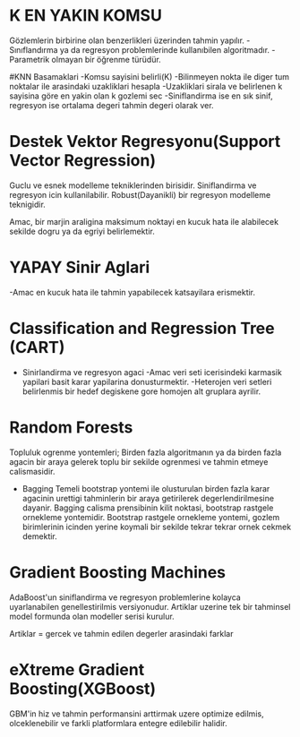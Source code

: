 # K EN YAKIN KOMSU
Gözlemlerin birbirine olan benzerlikleri üzerinden tahmin yapılır.
-Sınıflandırma ya da regresyon problemlerinde kullanıbilen algoritmadır.
-Parametrik olmayan bir öğrenme türüdür.

#KNN Basamaklari
-Komsu sayisini belirli(K)
-Bilinmeyen nokta ile diger tum noktalar ile arasindaki uzakliklari hesapla
-Uzakliklari sirala ve belirlenen k sayisina göre en yakin olan k gozlemi sec
-Siniflandirma ise en sık sinif, regresyon ise ortalama degeri tahmin degeri olarak ver.

# Destek Vektor Regresyonu(Support Vector Regression)
Guclu ve esnek modelleme tekniklerinden birisidir.
Siniflandirma ve regresyon icin kullanilabilir.
Robust(Dayanikli) bir regresyon modelleme teknigidir.

Amac, bir marjin araligina maksimum noktayi en kucuk hata ile alabilecek sekilde dogru ya da egriyi belirlemektir.

# YAPAY Sinir Aglari
-Amac en kucuk hata ile tahmin yapabilecek katsayilara erismektir.

# Classification and Regression Tree (CART)
- Sinirlandirma ve regresyon agaci
-Amac veri seti icerisindeki karmasik yapilari basit karar yapilarina donusturmektir.
-Heterojen veri setleri belirlenmis bir hedef degiskene gore homojen alt gruplara ayrilir.

# Random Forests
Topluluk ogrenme yontemleri; Birden fazla algoritmanın ya da birden fazla agacin bir araya gelerek toplu bir sekilde ogrenmesi ve tahmin etmeye calismasidir.
- Bagging
Temeli bootstrap yontemi ile olusturulan birden fazla karar agacinin urettigi tahminlerin bir araya getirilerek degerlendirilmesine dayanir.
Bagging calisma prensibinin kilit noktasi, bootstrap rastgele ornekleme yontemidir.
Bootstrap rastgele ornekleme yontemi, gozlem birimlerinin icinden yerine koymali bir sekilde tekrar tekrar ornek cekmek demektir.

# Gradient Boosting Machines
AdaBoost'un siniflandirma ve regresyon problemlerine kolayca uyarlanabilen genellestirilmis versiyonudur.
Artiklar uzerine tek bir tahminsel model formunda olan modeller serisi kurulur.

Artiklar = gercek ve tahmin edilen degerler arasindaki farklar

# eXtreme Gradient Boosting(XGBoost)
GBM'in hiz ve tahmin performansini arttirmak uzere optimize edilmis, olceklenebilir ve farkli platformlara entegre edilebilir halidir.